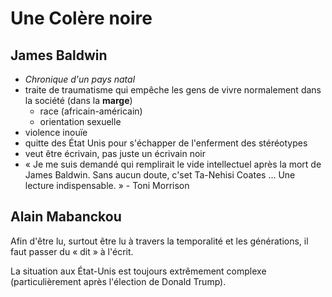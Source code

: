 # Une Colère noire
## James Baldwin
- *Chronique d'un pays natal*
- traite de traumatisme qui empêche les gens de vivre normalement dans la société (dans la **marge**)
    - race (africain-américain)
    - orientation sexuelle
- violence inouïe
- quitte des État Unis pour s'échapper de l'enferment des stéréotypes
- veut être écrivain, pas juste un écrivain noir
- « Je me suis demandé qui remplirait le vide intellectuel après la mort de James Baldwin. Sans aucun doute, c'set Ta-Nehisi Coates ... Une lecture indispensable. » - Toni Morrison

## Alain Mabanckou

Afin d'être lu, surtout être lu à travers la temporalité et les générations, il faut passer du « dit » à l'écrit.

La situation aux État-Unis est toujours extrêmement complexe (particulièrement après l'élection de Donald Trump).


